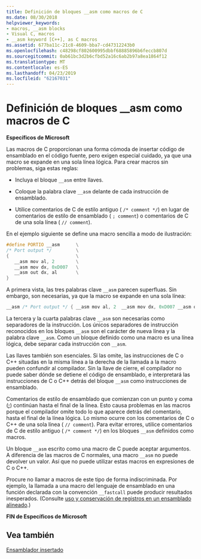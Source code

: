 ```yaml
---
title: Definición de bloques __asm como macros de C
ms.date: 08/30/2018
helpviewer_keywords:
- macros, __asm blocks
- Visual C, macros
- __asm keyword [C++], as C macros
ms.assetid: 677ba11c-21c8-4609-bba7-cd47312243b0
ms.openlocfilehash: c48298cf802600995dbbf68885896b6feccb807d
ms.sourcegitcommit: 0ab61bc3d2b6cfbd52a16c6ab2b97a8ea1864f12
ms.translationtype: MT
ms.contentlocale: es-ES
ms.lasthandoff: 04/23/2019
ms.locfileid: "62167031"
---
```

# <a name="defining-asm-blocks-as-c-macros"></a>Definición de bloques __asm como macros de C

**Específicos de Microsoft**

Las macros de C proporcionan una forma cómoda de insertar código de ensamblado en el código fuente, pero exigen especial cuidado, ya que una macro se expande en una sola línea lógica. Para crear macros sin problemas, siga estas reglas:

- Incluya el bloque `__asm` entre llaves.

- Coloque la palabra clave `__asm` delante de cada instrucción de ensamblado.

- Utilice comentarios de C de estilo antiguo ( `/* comment */`) en lugar de comentarios de estilo de ensamblado ( `; comment`) o comentarios de C de una sola línea ( `// comment`).

En el ejemplo siguiente se define una macro sencilla a modo de ilustración:

```cpp
#define PORTIO __asm      \
/* Port output */         \
{                         \
   __asm mov al, 2        \
   __asm mov dx, 0xD007   \
   __asm out dx, al       \
}
```

A primera vista, las tres palabras clave `__asm` parecen superfluas. Sin embargo, son necesarias, ya que la macro se expande en una sola línea:

```cpp
__asm /* Port output */ { __asm mov al, 2  __asm mov dx, 0xD007 __asm out dx, al }
```

La tercera y la cuarta palabras clave `__asm` son necesarias como separadores de la instrucción. Los únicos separadores de instrucción reconocidos en los bloques `__asm` son el carácter de nueva línea y la palabra clave `__asm`. Como un bloque definido como una macro es una línea lógica, debe separar cada instrucción con `__asm`.

Las llaves también son esenciales. Si las omite, las instrucciones de C o C++ situadas en la misma línea a la derecha de la llamada a la macro pueden confundir al compilador. Sin la llave de cierre, el compilador no puede saber dónde se detiene el código de ensamblado, e interpretará las instrucciones de C o C++ detrás del bloque `__asm` como instrucciones de ensamblado.

Comentarios de estilo de ensamblado que comienzan con un punto y coma (**;**) continúan hasta el final de la línea. Esto causa problemas en las macros porque el compilador omite todo lo que aparece detrás del comentario, hasta el final de la línea lógica. Lo mismo ocurre con los comentarios de C o C++ de una sola línea ( `// comment`). Para evitar errores, utilice comentarios de C de estilo antiguo ( `/* comment */`) en los bloques `__asm` definidos como macros.

Un bloque `__asm` escrito como una macro de C puede aceptar argumentos. A diferencia de las macros de C normales, una macro `__asm` no puede devolver un valor. Así que no puede utilizar estas macros en expresiones de C o C++.

Procure no llamar a macros de este tipo de forma indiscriminada. Por ejemplo, la llamada a una macro del lenguaje de ensamblado en una función declarada con la convención `__fastcall` puede producir resultados inesperados. (Consulte [uso y conservación de registros en un ensamblado alineado](../../assembler/inline/using-and-preserving-registers-in-inline-assembly.md).)

**FIN de Específicos de Microsoft**

## <a name="see-also"></a>Vea también

[Ensamblador insertado](../../assembler/inline/inline-assembler.md)<br/>